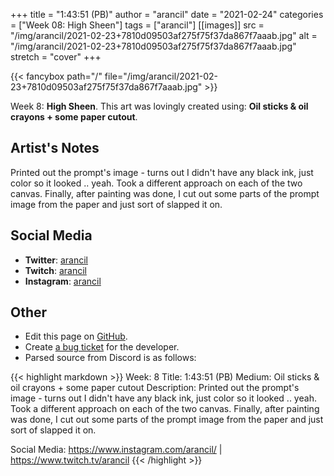 +++
title =       "1:43:51 (PB)"
author =      "arancil"
date =        "2021-02-24"
categories =  ["Week 08: High Sheen"]
tags =        ["arancil"]
[[images]]
                      src = "/img/arancil/2021-02-23+7810d09503af275f75f37da867f7aaab.jpg"
                      alt = "/img/arancil/2021-02-23+7810d09503af275f75f37da867f7aaab.jpg"
                      stretch = "cover"
+++


{{< fancybox path="/" file="/img/arancil/2021-02-23+7810d09503af275f75f37da867f7aaab.jpg" >}}


Week 8: **High Sheen**. This art was lovingly created using: **Oil sticks & oil crayons + some paper cutout**.

## Artist's Notes

Printed out the prompt's image - turns out I didn't have any black ink, just color so it looked .. yeah. Took a different approach on each of the two canvas. Finally, after painting was done, I cut out some parts of the prompt image from the paper and just sort of slapped it on.

## Social Media

- **Twitter**: [arancil]()
- **Twitch**: [arancil]()
- **Instagram**: [arancil]()


## Other

- Edit this page on [GitHub](https://github.com/teaminkling/web-refresh/edit/main/blog/content/blog/arancil-week-8-fb4e.md).
- Create [a bug ticket](https://github.com/teaminkling/web-refresh/issues/new?assignees=&labels=bug&template=problem-report.md&title=) for the developer.
- Parsed source from Discord is as follows:

{{< highlight markdown >}}
Week: 8
Title: 1:43:51 (PB)
Medium: Oil sticks & oil crayons + some paper cutout
Description: Printed out the prompt's image - turns out I didn't have any black ink, just color so it looked .. yeah. Took a different approach on each of the two canvas. Finally, after painting was done, I cut out some parts of the prompt image from the paper and just sort of slapped it on.

Social Media: https://www.instagram.com/arancil/ | https://www.twitch.tv/arancil
{{< /highlight >}}